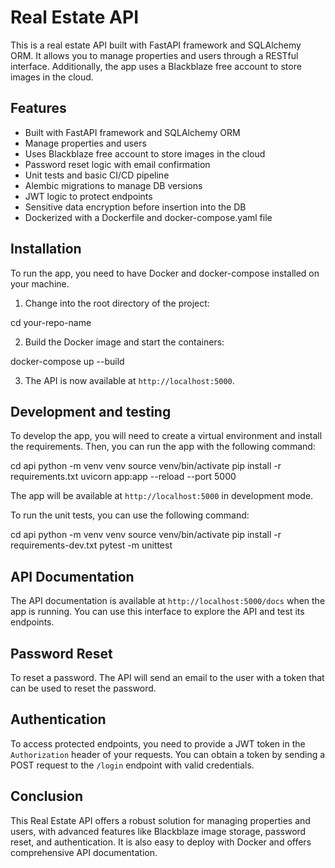 # Real Estate API

This is a real estate API built with FastAPI framework and SQLAlchemy ORM. It allows you to manage properties and users through a RESTful interface. Additionally, the app uses a Blackblaze free account to store images in the cloud.

## Features

- Built with FastAPI framework and SQLAlchemy ORM
- Manage properties and users
- Uses Blackblaze free account to store images in the cloud
- Password reset logic with email confirmation
- Unit tests and basic CI/CD pipeline
- Alembic migrations to manage DB versions
- JWT logic to protect endpoints
- Sensitive data encryption before insertion into the DB
- Dockerized with a Dockerfile and docker-compose.yaml file

## Installation

To run the app, you need to have Docker and docker-compose installed on your machine.

1. Change into the root directory of the project:

cd your-repo-name

2. Build the Docker image and start the containers:

docker-compose up --build

3. The API is now available at `http://localhost:5000`.

## Development and testing

To develop the app, you will need to create a virtual environment and install the requirements. Then, you can run the app with the following command:

cd api
python -m venv venv
source venv/bin/activate
pip install -r requirements.txt
uvicorn app:app --reload --port 5000


The app will be available at `http://localhost:5000` in development mode.

To run the unit tests, you can use the following command:

cd api
python -m venv venv
source venv/bin/activate
pip install -r requirements-dev.txt
pytest -m unittest


## API Documentation

The API documentation is available at `http://localhost:5000/docs` when the app is running. You can use this interface to explore the API and test its endpoints.

## Password Reset

To reset a password. The API will send an email to the user with a token that can be used to reset the password.

## Authentication

To access protected endpoints, you need to provide a JWT token in the `Authorization` header of your requests. You can obtain a token by sending a POST request to the `/login` endpoint with valid credentials.

## Conclusion

This Real Estate API offers a robust solution for managing properties and users, with advanced features like Blackblaze image storage, password reset, and authentication. It is also easy to deploy with Docker and offers comprehensive API documentation.
